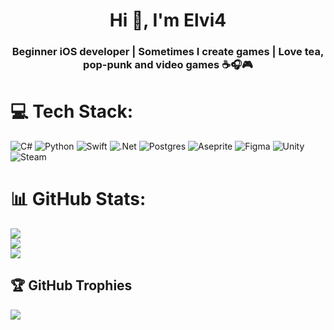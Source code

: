<h1 align="center">Hi 👋, I'm Elvi4</h1>
<h3 align="center">Beginner iOS developer | Sometimes I create games | Love tea, pop-punk and video games ☕️🎧🎮</h3>


# 💻 Tech Stack:
![C#](https://img.shields.io/badge/c%23-%23239120.svg?style=for-the-badge&logo=csharp&logoColor=white) ![Python](https://img.shields.io/badge/python-3670A0?style=for-the-badge&logo=python&logoColor=ffdd54) ![Swift](https://img.shields.io/badge/swift-F54A2A?style=for-the-badge&logo=swift&logoColor=white) ![.Net](https://img.shields.io/badge/.NET-5C2D91?style=for-the-badge&logo=.net&logoColor=white) ![Postgres](https://img.shields.io/badge/postgres-%23316192.svg?style=for-the-badge&logo=postgresql&logoColor=white) ![Aseprite](https://img.shields.io/badge/Aseprite-FFFFFF?style=for-the-badge&logo=Aseprite&logoColor=#7D929E) ![Figma](https://img.shields.io/badge/figma-%23F24E1E.svg?style=for-the-badge&logo=figma&logoColor=white) ![Unity](https://img.shields.io/badge/unity-%23000000.svg?style=for-the-badge&logo=unity&logoColor=white) ![Steam](https://img.shields.io/badge/steam-%23000000.svg?style=for-the-badge&logo=steam&logoColor=white)
# 📊 GitHub Stats:
![](https://github-readme-stats.vercel.app/api?username=Elvich&theme=dark&hide_border=true&include_all_commits=false&count_private=false)<br/>
![](https://nirzak-streak-stats.vercel.app/?user=Elvich&theme=dark&hide_border=true)<br/>
![](https://github-readme-stats.vercel.app/api/top-langs/?username=Elvich&theme=dark&hide_border=true&include_all_commits=false&count_private=false&layout=compact)

## 🏆 GitHub Trophies
![](https://github-profile-trophy.vercel.app/?username=Elvich&theme=radical&no-frame=false&no-bg=true&margin-w=4)

<!-- Proudly created with GPRM ( https://gprm.itsvg.in ) -->

